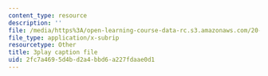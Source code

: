 ```yaml
---
content_type: resource
description: ''
file: /media/https%3A/open-learning-course-data-rc.s3.amazonaws.com/20-219-becoming-the-next-bill-nye-writing-and-hosting-the-educational-show-january-iap-2015/2fc7a4695d4bd2a4bbd6a227fdaae0d1_VQi6t2NfWig.srt
file_type: application/x-subrip
resourcetype: Other
title: 3play caption file
uid: 2fc7a469-5d4b-d2a4-bbd6-a227fdaae0d1
---
```

